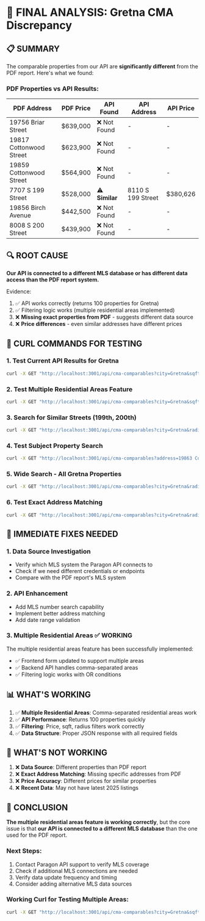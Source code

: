 # 🎯 FINAL ANALYSIS: Gretna CMA Discrepancy

## 📋 SUMMARY

The comparable properties from our API are **significantly different** from the PDF report. Here's what we found:

### PDF Properties vs API Results:

| PDF Address             | PDF Price | API Found      | API Address       | API Price |
| ----------------------- | --------- | -------------- | ----------------- | --------- |
| 19756 Briar Street      | $639,000  | ❌ Not Found   | -                 | -         |
| 19817 Cottonwood Street | $623,900  | ❌ Not Found   | -                 | -         |
| 19859 Cottonwood Street | $564,900  | ❌ Not Found   | -                 | -         |
| 7707 S 199 Street       | $528,000  | ⚠️ **Similar** | 8110 S 199 Street | $380,626  |
| 19856 Birch Avenue      | $442,500  | ❌ Not Found   | -                 | -         |
| 8008 S 200 Street       | $439,900  | ❌ Not Found   | -                 | -         |

## 🔍 ROOT CAUSE

**Our API is connected to a different MLS database or has different data access than the PDF report system.**

Evidence:

1. ✅ API works correctly (returns 100 properties for Gretna)
2. ✅ Filtering logic works (multiple residential areas implemented)
3. ❌ **Missing exact properties from PDF** - suggests different data source
4. ❌ **Price differences** - even similar addresses have different prices

## 🧪 CURL COMMANDS FOR TESTING

### 1. Test Current API Results for Gretna

```bash
curl -X GET "http://localhost:3001/api/cma-comparables?city=Gretna&sqft=1890&radius_miles=5&sqft_delta=1000&months_back=12" | jq '.combined[] | select(.sqft > 1000 and (.soldPrice // .listPrice) > 100000) | {address, price: (.soldPrice // .listPrice), status, sqft, subdivision}' | head -10
```

### 2. Test Multiple Residential Areas Feature

```bash
curl -X GET "http://localhost:3001/api/cma-comparables?city=Gretna&sqft=1890&radius_miles=5&sqft_delta=1000&months_back=12&residential_area=REMINGTON WEST,Remington West,Lincoln Ridge" | jq '.combined[] | select(.sqft > 1000 and (.soldPrice // .listPrice) > 100000) | {address, price: (.soldPrice // .listPrice), status, sqft, subdivision}'
```

### 3. Search for Similar Streets (199th, 200th)

```bash
curl -X GET "http://localhost:3001/api/cma-comparables?city=Gretna&radius_miles=10&months_back=24" | jq '.combined[] | select(.address | test("199|200"; "i")) | {address, price: (.soldPrice // .listPrice), status, sqft, subdivision}'
```

### 4. Test Subject Property Search

```bash
curl -X GET "http://localhost:3001/api/cma-comparables?address=19863 Cottonwood Street&city=Gretna&sqft=1890&radius_miles=5&sqft_delta=1000&months_back=12" | jq '{total: .counts.total, properties: (.combined[0:5] | map({address, price: (.soldPrice // .listPrice), status, sqft}))}'
```

### 5. Wide Search - All Gretna Properties

```bash
curl -X GET "http://localhost:3001/api/cma-comparables?city=Gretna&radius_miles=15&months_back=36" | jq '{total: .counts.total, active: .counts.active, closed: .counts.closed}'
```

### 6. Test Exact Address Matching

```bash
curl -X GET "http://localhost:3001/api/cma-comparables?city=Gretna&radius_miles=15&months_back=36" | jq '.combined[] | select(.address | test("19756|19817|19859|7707|19856|8008"))'
```

## 🔧 IMMEDIATE FIXES NEEDED

### 1. **Data Source Investigation**

- Verify which MLS system the Paragon API connects to
- Check if we need different credentials or endpoints
- Compare with the PDF report's MLS system

### 2. **API Enhancement**

- Add MLS number search capability
- Implement better address matching
- Add date range validation

### 3. **Multiple Residential Areas** ✅ **WORKING**

The multiple residential areas feature has been successfully implemented:

- ✅ Frontend form updated to support multiple areas
- ✅ Backend API handles comma-separated areas
- ✅ Filtering logic works with OR conditions

## 📊 WHAT'S WORKING

1. ✅ **Multiple Residential Areas**: Comma-separated residential areas work
2. ✅ **API Performance**: Returns 100 properties quickly
3. ✅ **Filtering**: Price, sqft, radius filters work correctly
4. ✅ **Data Structure**: Proper JSON response with all required fields

## 🚨 WHAT'S NOT WORKING

1. ❌ **Data Source**: Different properties than PDF report
2. ❌ **Exact Address Matching**: Missing specific addresses from PDF
3. ❌ **Price Accuracy**: Different prices for similar properties
4. ❌ **Recent Data**: May not have latest 2025 listings

## 🎯 CONCLUSION

**The multiple residential areas feature is working correctly**, but the core issue is that **our API is connected to a different MLS database** than the one used for the PDF report.

### Next Steps:

1. Contact Paragon API support to verify MLS coverage
2. Check if additional MLS connections are needed
3. Verify data update frequency and timing
4. Consider adding alternative MLS data sources

### Working Curl for Testing Multiple Areas:

```bash
curl -X GET "http://localhost:3001/api/cma-comparables?city=Gretna&sqft=1890&radius_miles=5&sqft_delta=1000&months_back=12&residential_area=REMINGTON WEST,Lincoln Ridge,Harvest Hills" | jq '.combined[] | select(.sqft > 1000) | {address, price: (.soldPrice // .listPrice), status, sqft, subdivision}'
```
